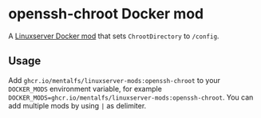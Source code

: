 # openssh-chroot Docker mod

A [Linuxserver Docker mod](https://github.com/linuxserver/docker-mods/) that sets `ChrootDirectory` to `/config`.

## Usage

Add `ghcr.io/mentalfs/linuxserver-mods:openssh-chroot` to your `DOCKER_MODS` environment variable, for example `DOCKER_MODS=ghcr.io/mentalfs/linuxserver-mods:openssh-chroot`. You can add multiple mods by using `|` as delimiter.
